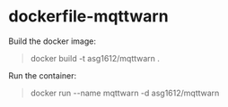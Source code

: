 dockerfile-mqttwarn
===================

Build the docker image:
>docker build -t asg1612/mqttwarn .

Run the container:
>docker run --name mqttwarn -d asg1612/mqttwarn
